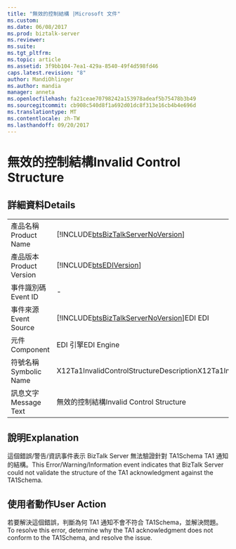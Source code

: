 ```yaml
---
title: "無效的控制結構 |Microsoft 文件"
ms.custom: 
ms.date: 06/08/2017
ms.prod: biztalk-server
ms.reviewer: 
ms.suite: 
ms.tgt_pltfrm: 
ms.topic: article
ms.assetid: 3f9bb104-7ea1-429a-8540-49f4d598fd46
caps.latest.revision: "8"
author: MandiOhlinger
ms.author: mandia
manager: anneta
ms.openlocfilehash: fa21ceae70798242a153978adeaf5b75478b3b49
ms.sourcegitcommit: cb908c540d8f1a692d01dc8f313e16cb4b4e696d
ms.translationtype: MT
ms.contentlocale: zh-TW
ms.lasthandoff: 09/20/2017
---
```

# <a name="invalid-control-structure"></a><span data-ttu-id="f1d06-102">無效的控制結構</span><span class="sxs-lookup"><span data-stu-id="f1d06-102">Invalid Control Structure</span></span>
## <a name="details"></a><span data-ttu-id="f1d06-103">詳細資料</span><span class="sxs-lookup"><span data-stu-id="f1d06-103">Details</span></span>  
  
|||  
|-|-|  
|<span data-ttu-id="f1d06-104">產品名稱</span><span class="sxs-lookup"><span data-stu-id="f1d06-104">Product Name</span></span>|[!INCLUDE[btsBizTalkServerNoVersion](../includes/btsbiztalkservernoversion-md.md)]|  
|<span data-ttu-id="f1d06-105">產品版本</span><span class="sxs-lookup"><span data-stu-id="f1d06-105">Product Version</span></span>|[!INCLUDE[btsEDIVersion](../includes/btsediversion-md.md)]|  
|<span data-ttu-id="f1d06-106">事件識別碼</span><span class="sxs-lookup"><span data-stu-id="f1d06-106">Event ID</span></span>|-|  
|<span data-ttu-id="f1d06-107">事件來源</span><span class="sxs-lookup"><span data-stu-id="f1d06-107">Event Source</span></span>|[!INCLUDE[btsBizTalkServerNoVersion](../includes/btsbiztalkservernoversion-md.md)]<span data-ttu-id="f1d06-108">EDI</span><span class="sxs-lookup"><span data-stu-id="f1d06-108"> EDI</span></span>|  
|<span data-ttu-id="f1d06-109">元件</span><span class="sxs-lookup"><span data-stu-id="f1d06-109">Component</span></span>|<span data-ttu-id="f1d06-110">EDI 引擎</span><span class="sxs-lookup"><span data-stu-id="f1d06-110">EDI Engine</span></span>|  
|<span data-ttu-id="f1d06-111">符號名稱</span><span class="sxs-lookup"><span data-stu-id="f1d06-111">Symbolic Name</span></span>|<span data-ttu-id="f1d06-112">X12Ta1InvalidControlStructureDescription</span><span class="sxs-lookup"><span data-stu-id="f1d06-112">X12Ta1InvalidControlStructureDescription</span></span>|  
|<span data-ttu-id="f1d06-113">訊息文字</span><span class="sxs-lookup"><span data-stu-id="f1d06-113">Message Text</span></span>|<span data-ttu-id="f1d06-114">無效的控制結構</span><span class="sxs-lookup"><span data-stu-id="f1d06-114">Invalid Control Structure</span></span>|  
  
## <a name="explanation"></a><span data-ttu-id="f1d06-115">說明</span><span class="sxs-lookup"><span data-stu-id="f1d06-115">Explanation</span></span>  
 <span data-ttu-id="f1d06-116">這個錯誤/警告/資訊事件表示 BizTalk Server 無法驗證針對 TA1Schema TA1 通知的結構。</span><span class="sxs-lookup"><span data-stu-id="f1d06-116">This Error/Warning/Information event indicates that BizTalk Server could not validate the structure of the TA1 acknowledgment against the TA1Schema.</span></span>  
  
## <a name="user-action"></a><span data-ttu-id="f1d06-117">使用者動作</span><span class="sxs-lookup"><span data-stu-id="f1d06-117">User Action</span></span>  
 <span data-ttu-id="f1d06-118">若要解決這個錯誤，判斷為何 TA1 通知不會不符合 TA1Schema，並解決問題。</span><span class="sxs-lookup"><span data-stu-id="f1d06-118">To resolve this error, determine why the TA1 acknowledgment does not conform to the TA1Schema, and resolve the issue.</span></span>